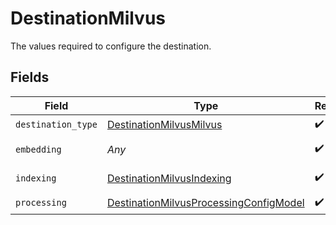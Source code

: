 # DestinationMilvus

The values required to configure the destination.


## Fields

| Field                                                                                                   | Type                                                                                                    | Required                                                                                                | Description                                                                                             |
| ------------------------------------------------------------------------------------------------------- | ------------------------------------------------------------------------------------------------------- | ------------------------------------------------------------------------------------------------------- | ------------------------------------------------------------------------------------------------------- |
| `destination_type`                                                                                      | [DestinationMilvusMilvus](../../models/shared/destinationmilvusmilvus.md)                               | :heavy_check_mark:                                                                                      | N/A                                                                                                     |
| `embedding`                                                                                             | *Any*                                                                                                   | :heavy_check_mark:                                                                                      | Embedding configuration                                                                                 |
| `indexing`                                                                                              | [DestinationMilvusIndexing](../../models/shared/destinationmilvusindexing.md)                           | :heavy_check_mark:                                                                                      | Indexing configuration                                                                                  |
| `processing`                                                                                            | [DestinationMilvusProcessingConfigModel](../../models/shared/destinationmilvusprocessingconfigmodel.md) | :heavy_check_mark:                                                                                      | N/A                                                                                                     |